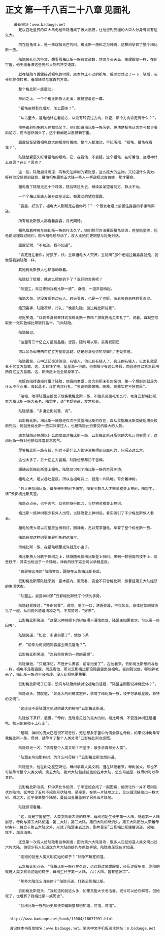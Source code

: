 # 正文 第一千八百二十八章 见面礼
        最新网址：www.badaoge.net
          足以吞吐星辰的巨大乌龟给陆隐造成了很大震撼，让他想到辰祖的大巨人分身有没有这么大。
      
          而在祖龟背上，是一株绽放光芒的树，梅比斯一族称之为神树，这棵树孕育了整个梅比斯一族。
      
          陆隐瞳孔化为符文，想看看梅比斯一族符文道数，然而与长天岛，荣耀殿堂一样，在新宇宙，他无法看清这些庞然大物的符文道数。
      
          就在陆隐与露露接近祖龟的时候，原本静止不动的祖龟，眼球突然动了一下，随后，长长的脖颈转弯，看向陆隐与露露的方向。
      
          整个梅比斯一族震动。
      
          神树之上，一个个梅比斯族人走出，震撼望着这一幕。
      
          “祖龟居然看向后方，怎么回事？”。
      
          “从古至今，祖龟始终在看前方，从没有转变过方向，快查，那个方向肯定有什么？”。
      
          那些追赶祖龟的人也都惊呆了，他们知道梅比斯一族历史，更清楚祖龟从古至今都只看向前方，而今居然调头了，这个新闻足以震撼新宇宙。
      
          露露怔怔望着祖龟巨大的眼球盯着她，整个人都激动，不知所措，“祖龟，祖龟在看我？”。
      
          陆隐皱紧眉头盯着祖龟的眼睛，它，在看他，不会错，这个祖龟，在盯着他，这眼神什么意思？迷茫？思索？
      
          这一刻，陆隐后背发凉，有种无法抑制的紧张感，这么庞大的生物，天知道什么实力，好在他没感觉到敌意，最怕祖龟跟第五大陆一些人一样敌视远古独姓，那才要命。
      
          祖龟看了陆隐足足十个呼吸，随后转过头去，继续呆呆望着前方，静止不动。
      
          一个个梅比斯族人破开虚空走出，都激动的望向露露。
      
          “露露，好孩子，祖龟大人刚刚是在看你吗？”一个银发老妪上前握住露露的手激动问道。
      
          所有梅比斯族人都看着露露，目光期待。
      
          祖龟载着神树与梅比斯一族前行太久了，她们想尽办法要跟祖龟交流，但至始至终，祖龟都没理睬过她们，而今祖龟居然动了，没人比她们更期望与祖龟对话。
      
          露露茫然，“不知道，我不知道”。
      
          “肯定是在看你，好孩子，快，去跟祖龟大人交流，去前面”那个老妪拉着露露就走，就像没看到陆隐一样。
      
          其她梅比斯族人也都激动跟着。
      
          陆隐眨了眨眼，就这么把他扔下了？说好的贵客呢？
      
          “陆盟主，欢迎来到我梅比斯一族”，身侧，一道声音响起。
      
          陆隐大惊，他没发现旁边有人，转头看去，也是一个老妪，带着笑意慈祥的看着他。
      
          绝顶高手，陆隐凛然，行礼，“晚辈陆隐，见过梅比斯前辈”。
      
          老妪笑道，“以晚辈身份来拜访我梅比斯一族吗？那就要给见面礼了”，说着，自凝空戒取出一张灰色梅比斯银行晶卡，飞向陆隐。
      
          陆隐接过。
      
          “这里有五十亿立方星能晶髓，想要，随时可以取，最高权限还
      
          可以紧急调用两百亿立方星能晶髓，这是老身给你的见面礼”老妪笑道。
      
          陆隐震惊，心中泛起惊涛骇浪，有钱人，他见到有钱人了，真正的有钱人，见面礼就是五十亿立方晶髓，这，太有钱了吧，坠星海一行前，他都很少有这么多钱，而且还可以紧急调用两百亿立方晶髓，这，都快赶上他全部身家了。
      
          老妪的阔绰直接打懵了陆隐，他看向老妪，目光前所未有的亲切，第一个想到的就是为什么不早点来，收起晶卡，连忙再次行礼，“多谢前辈馈赠，晚辈，晚辈实在不好意思”。
      
          “哈哈，难得陆盟主给面子做客我梅比斯一族，不给点见面礼怎么行，老身云影梅比斯，暂为梅比斯一族大长老，陆盟主，请”老妪笑道，非常和善。
      
          陆隐感激，“多谢云影前辈，请”。
      
          云影梅比斯，梅比斯一族曾经仅次于灵脂梅比斯的存在，自从灵脂梅比斯突破祖境失败而死后，她就是梅比斯一族实际掌控人，也是陆隐此行要见的最大的人物。
      
          原本陆隐还在想以什么态度面对梅比斯一族，云影梅比斯开场给的大礼让他蒙圈了，这梅比斯一族对他貌似非常非常客气。
      
          尽管梅比斯一族有钱，但也不是什么人都够资格得到见面礼的，何况还这么大。
      
          这也太多了，五十亿立方晶髓，陆隐想想都口干舌燥。
      
          跟随云影梅比斯登上祖龟，陆隐见识到了梅比斯一族的奇异环境。
      
          祖龟之大，足以吞吐星辰，所以这祖龟背上，就是一片陆地，背负着神树。
      
          “外人来我梅比斯，最多来到神树下做客，唯有少数几人才够资格登上神树，陆盟主，请”云影梅比斯笑道。
      
          陆隐点点头，也不客气，以他的身份能力，当然够资格登上神树。
      
          梅比斯一族神树很少有外人出现，当陆隐登上神树后，着实吸引了不少梅比斯族人看去。
      
          祖龟的庞大可以将星辰当照明灯，而神树，足以笼罩祖龟，孕育了整个梅比斯一族。
      
          陆隐感觉这神树更像是祖龟的遮阳伞。
      
          而梅比斯一族，在祖龟眼里或许就是小虫子。
      
          梅比斯族人分散于神树之上，陆隐随云影梅比斯登上神树，来到一颗很高的枝干上，说是枝干，其实也相当于一片陆地，神树的枝干完全可以承载星辰。
      
          “真是够宏伟的”陆隐赞叹，跟随在云影梅比斯身后。
      
          云影梅比斯带陆隐来到一座木屋内，很简朴，完全不符合梅比斯一族掌控第五大陆经济的生活状态。
      
          “陆盟主，尝尝神树茶”云影梅比斯做了个请的手势。
      
          陆隐赶紧接过，“多谢前辈”，说完，喝了一口，清香弥漫，不仅如此，身体还如同被洗礼了一般，从内而外透着清凉之气，不禁赞叹，“好茶”。
      
          云影梅比斯笑道，“这是以神树褪下的树皮晒干浸泡而成，陆盟主如果喜欢，可以带一些回去”。
      
          陆隐笑道，“如此，多谢前辈了”，他放下茶
      
          杯，“前辈为何没陪同露露去面见祖龟？”。
      
          云影梅比斯笑道，“岂有将贵客仍一旁的道理”。
      
          陆隐谦逊，“只是拜访，不是什么贵客，前辈抬爱了”，在他看来，云影梅比斯想的与他一样，祖龟不是看露露，而是看他，所以云影梅比斯没陪露露面见祖龟，否则别说他，哪怕禅老来了，梅比斯一族也不会搭理，没人比祖龟更重要。
      
          云影梅比斯喝了口茶，没有与陆隐继续讨论祖龟的话题，“陆盟主刚刚说神树宏伟？”。
      
          陆隐点头，赞叹道，“如此大的树确实宏伟，孕育了梅比斯一族，枝干可承载星辰，独特的文明”。
      
          “这应该不是陆盟主见过的最大的树吧”云影梅比斯道。
      
          陆隐放下茶杯，感慨，“母树，是晚辈见过的最大的树，相比母树，不管是神树还是祖龟，都只能在枝干上行走”。
      
          “是啊，神树的庞大已经很不可思议，无法想象宇宙中为何会存在母树，如果说神树孕育我梅比斯一族，母树，就孕育了整个人类文明”云影梅比斯也感慨。
      
          陆隐目光一闪，“孕育整个人类文明？不至于，最多孕育部分人类”。
      
          “陆盟主可知那株树，为什么叫母树？”云影梅比斯忽然问道。
      
          陆隐摇头，他在树之星空听过，母树孕育人类文明，但在陆隐看来，母树虽大，却也不可能孕育整个人类文明，第五大陆，第六大陆包括前面的四片大陆，怎么可能是一株母树可以孕育的。
      
          云影梅比斯淡笑，杯中茶化作细流，于半空组合成了一副图案，细流化作一片不规则形状的陆地，延伸出了五片不规则形状陆地，紧接着，在第一片陆地之上，又以细流描绘出一株大树，树之大，近乎笼罩整个陆地，蔓延出去覆盖到了另外五片陆地。
      
          陆隐惊讶看着。
      
          “这，就是宇宙星空，人类文明最古老的样子，母树初始生长于第一大陆，随着第一大陆崩溃，母树与第五大陆相连，第二大陆，第三大陆，第四大陆相继消失，第五大陆部分人带着母树离开，独立于第五大陆之外，形成了陆盟主去过的，那片星空”云影梅比斯缓缓说道，说完，挥手，溪流消失。
      
          还是第一次有人给陆隐看这种画面，因为第六大陆进攻，很多人已经知道人类文明出过六片大陆，但很少有人知道这六片大陆的排列与原始样貌，陆隐也是现在才知道。
      
          “刚刚的就是人类文明初始的样子？”陆隐不确定问道。
      
          云影梅比斯点头，“我梅比斯一族存在久远，远远超过荣耀殿堂，经历过很多事，刚刚的就是人类文明最初始的样子，母树生长于第一大陆，六片大陆，皆有道源宗”。
      
          “那些大陆怎么消失的？”陆隐问道，盯着云影梅比斯。
      
          云影梅比斯摇头，“我知道的就这么多，如果灵脂大长老活着，或许可以给你解答，但她死了，也埋葬了我梅比斯一族历史”。
      
          “我梅比斯一族的历史即便荣耀殿堂都想知道，可惜，可惜”。
      
      
      http://www.badaoge.net/book/13084/18677991.html
      
      请记住本书首发域名：www.badaoge.net。笔尖中文手机版阅读网址：m.badaoge.net